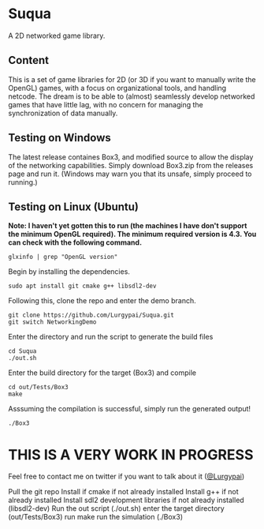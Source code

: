 # Suqua
A 2D networked game library.

## Content
This is a set of game libraries for 2D (or 3D if you want to manually write the OpenGL) games, with a focus on organizational tools, and handling netcode. The dream is to be able to (almost) seamlessly develop networked games that have little lag, with no concern for managing the synchronization of data manually.

## Testing on Windows
The latest release containes Box3, and modified source to allow the display of the networking capabilities. Simply download Box3.zip from the releases page and run it. (Windows may warn you that its unsafe, simply proceed to running.)

## Testing on Linux (Ubuntu)
**Note: I haven't yet gotten this to run (the machines I have don't support the minimum OpenGL required). The minimum required version is 4.3. You can check with the following command.**
```
glxinfo | grep "OpenGL version"
```
Begin by installing the dependencies.
```
sudo apt install git cmake g++ libsdl2-dev
```
Following this, clone the repo and enter the demo branch.
```
git clone https://github.com/Lurgypai/Suqua.git
git switch NetworkingDemo
```
Enter the directory and run the script to generate the build files
```
cd Suqua
./out.sh
```
Enter the build directory for the target (Box3) and compile
```
cd out/Tests/Box3
make
```
Asssuming the compilation is successful, simply run the generated output!
```
./Box3
```

# THIS IS A VERY WORK IN PROGRESS
Feel free to contact me on twitter if you want to talk about it ([@Lurgypai](https://twitter.com/Lurgypai))

Pull the git repo
Install if cmake if not already installed
Install g++ if not already installed
Install sdl2 development libraries if not already installed (libsdl2-dev)
Run the out script (./out.sh)
enter the target directory (out/Tests/Box3)
run make
run the simulation (./Box3)
